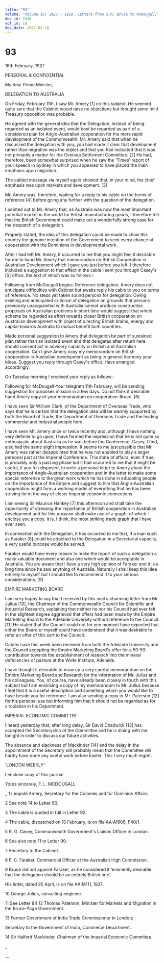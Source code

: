 ```yaml
---
title: "93"
volume: "Volume 18: 1923 - 1929, Letters from S.M. Bruce to McDougall"
doc_id: 7438
vol_id: 18
doc_date: 1927-02-16
---
```


# 93

16th February, 1927

PERSONAL &amp; CONFIDENTIAL

My dear Prime Minister,

DELEGATION TO AUSTRALIA

On Friday, February 11th, I saw Mr. Amery [1] on this subject. He seemed quite sure that the Cabinet would raise no objections but thought some mild Treasury opposition was probable.

He agreed with the general idea that the Delegation, instead of being regarded as an isolated event, would best be regarded as part of a considered plan for Anglo-Australian cooperation for the more rapid development of the Commonwealth. Mr. Amery said that when he discussed the delegation with you, you had made it clear that development rather than migration was the object and that you had indicated that it was not primarily a matter for the Oversea Settlement Committee. [2] He had, therefore, been somewhat surprised when he saw the 'Times' report of your speech in Sydney in which you appeared to have placed the main emphasis upon migration.

The cabled message via myself again showed that, in your mind, the chief emphasis was upon markets and development. [3]

Mr. Amery was, therefore, waiting for a reply to his cable on the terms of reference [4] before going any further with the question of the delegation.

I pointed out to Mr. Amery that, as Australia was now the most important potential market in the world for British manufacturing goods, I therefore felt that the British Government could make out a wonderfully strong case for the despatch of a delegation.

Properly stated, the idea of this delegation could be made to show this country the genuine intention of the Government to seek every chance of cooperation with the Dominions in developmental work.

After I had left Mr. Amery, it occurred to me that you might feel it desirable for me to hand Mr. Amery that memorandum on British Cooperation in Australian Development which I gave you just before you left. I therefore included a suggestion to that effect in the cable I sent you through Casey's [5] office, the text of which was as follows:-

Following from McDougall begins: Reference delegation. Amery does not anticipate difficulties with Cabinet but awaits reply his cable to you on terms of reference. No steps yet taken sound persons for delegation. Owing existing and anticipated criticism of delegation on grounds that persons previously unacquainted with Australia cannot produce constructive proposals on Australian problems in short time would suggest that whole scheme be regarded as effort towards closer British cooperation on Australian development with object of directing British brains, energy and capital towards Australia to mutual benefit both countries.

Made personal suggestion to Amery that delegation be part of sustained plan rather than an isolated event and that delegates after return here should consent act in advisory capacity on British and Australian cooperation. Can I give Amery copy my memorandum on British cooperation in Australian development as being in general harmony your ideas. Suggest you reply through Casey's office. Have arranged accordingly.

On Tuesday morning I received your reply as follows:-

Following for McDougall-Your telegram 11th February, will be sending suggestion for purposes mission in a few days. Do not think it desirable hand Amery copy of your memorandum on cooperation-Bruce. [6]

I have seen Sir William Clark, of the Department of Overseas Trade, who says that he is certain that the delegation idea will be warmly supported by both the Board of Trade, the Department of Overseas Trade and the leading commercial and industrial people here.

I have seen Mr. Amery once or twice recently and, although I have nothing very definite to go upon, I have formed the impression that he is not quite so enthusiastic about Australia as he was before the Conference. Casey, I find, also had the same slight impression. It seems to me just possible that Mr. Amery was rather disappointed that he was not enabled to play a larger personal part at the Imperial Conference. This state of affairs, even if true, is probably only a passing phase but it had occurred to me that it might be useful, if you felt disposed, to write a personal letter to Amery about the importance of Anglo-Australian cooperation and in the letter to make some special reference to the great work which he has done in educating people on the importance of the Empire and suggest to him that Anglo-Australian cooperation might form a working model of everything that he has been striving for in the way of closer Imperial economic connections.

I am seeing Sir Maurice Hankey [7] this afternoon and shall take the opportunity of stressing the importance of British cooperation in Australian development and for this purpose shall make use of a graph, of which I enclose you a copy. It is, I think, the most striking trade graph that I have ever seen.

In connection with the Delegation, it has occurred to me that, if a man such as Faraker [8] could be attached to the Delegation in a Secretarial capacity, a very useful purpose would be served.

Faraker would have every reason to make the report of such a delegation a really valuable document and also one which would be acceptable in Australia. You are aware that I have a very high opinion of Faraker and it is a long time since he saw anything of Australia. Naturally I shall keep this idea entirely to myself but I should like to recommend it to your serious considerations. [9]

EMPIRE MARKETING BOARD

I am very happy to say that I received by this mail a charming letter from Mr. Julius [10], the Chairman of the Commonwealth Council for Scientific and Industrial Research, explaining that neither he nor his Council had ever felt in the slightest degree aggrieved that offers had been made by the Empire Marketing Board to the Adelaide University without reference to the Council. [11] He stated that the Council could not for one moment have expected that either the Board or myself could have understood that it was desirable to refer an offer of this sort to the Council.

Cables have this week been received from both the Adelaide University and the Council accepting the Empire Marketing Board's offer for a 50-50 contribution towards the establishment of research into the mineral deficiencies of pasture at the Waite Institute, Adelaide.

I have thought it desirable to draw up a very careful memorandum on the Empire Marketing Board and Research for the information of Mr. Julius and his colleagues. You, of course, have already been closely in touch with this subject but I am enclosing a copy of my memorandum to Mr. Julius because I feel that it is a useful description and something which you would like to have beside you for reference. I am also sending a copy to Mr. Paterson [12] for his personal use but informing him that it should not be regarded as for circulation in his Department.

IMPERIAL ECONOMIC COMMITTEE

I heard yesterday that, after long delay, Sir David Chadwick [13] has accepted the Secretaryship of the Committee and he is dining with me tonight in order to discuss our future activities.

The absence and slackness of Mackinder [14] and the delay in the appointment of the Secretary will probably mean that the Committee will hardly have done any useful work before Easter. This I very much regret.

'LONDON WEEKLY'

I enclose copy of this journal.

Yours sincerely, F. L. MCDOUGALL 

_ 1 Leopold Amery, Secretary for the Colonies and for Dominion Affairs.

2 See note 14 to Letter 90.

3 The cable is quoted in full in Letter 92.

4 The cable, dispatched on 10 February, is on file AA:A1606, F40/1.

5 R. G. Casey, Commonwealth Government's Liaison Officer in London.

6 See also note 11 to Letter 90.

7 Secretary to the Cabinet.

8 F. C. Faraker, Commercial Officer at the Australian High Commission.

9 Bruce did not appoint Faraker, as he considered it 'eminently desirable that the delegation should be an entirely British one'.

His letter, dated 20 April, is on file AA:M111, 1927.

10 George Julius, consulting engineer.

11 See Letter 84 12 Thomas Paterson, Minister for Markets and Migration in the Bruce-Page Government.

13 Former Government of India Trade Commissioner in London;

Secretary to the Government of India, Commerce Department.

14 Sir Halford Mackinder, Chairman of the Imperial Economic Committee.

_

__
